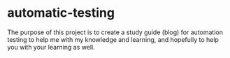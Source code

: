 # automatic-testing
The purpose of this project is to create a study guide (blog) for automation testing to help me with my knowledge and learning, and hopefully to help you with your learning as well.
